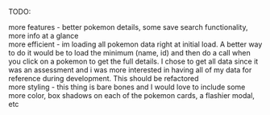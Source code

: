 TODO:

more features - better pokemon details, some save search functionality, more info at a glance <br />
more efficient - im loading all pokemon data right at initial load. A better way to do it would be to load the minimum (name, id) and then do a call when you click on a pokemon to get the full details. I chose to get all data since it was an assessment and i was more interested in having all of my data for reference during development. This should be refactored <br />
more styling - this thing is bare bones and I would love to include some more color, box shadows on each of the pokemon cards, a flashier modal, etc
